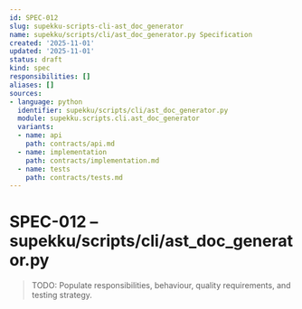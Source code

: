 ```yaml
---
id: SPEC-012
slug: supekku-scripts-cli-ast_doc_generator
name: supekku/scripts/cli/ast_doc_generator.py Specification
created: '2025-11-01'
updated: '2025-11-01'
status: draft
kind: spec
responsibilities: []
aliases: []
sources:
- language: python
  identifier: supekku/scripts/cli/ast_doc_generator.py
  module: supekku.scripts.cli.ast_doc_generator
  variants:
  - name: api
    path: contracts/api.md
  - name: implementation
    path: contracts/implementation.md
  - name: tests
    path: contracts/tests.md
---
```


# SPEC-012 – supekku/scripts/cli/ast_doc_generator.py

> TODO: Populate responsibilities, behaviour, quality requirements, and testing strategy.

